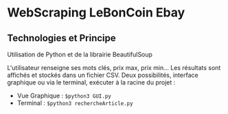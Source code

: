 # WebScraping LeBonCoin Ebay

## Technologies et Principe

Utilisation de Python et de la librairie BeautifulSoup

L'utilisateur renseigne ses mots clés, prix max, prix min... Les résultats sont affichés et stockés dans un fichier CSV.
Deux possibilités, interface graphique ou via le terminal, exécuter à la racine du projet :

- Vue Graphique : ```$python3 GUI.py```
- Terminal : ```$python3 rechercheArticle.py```
